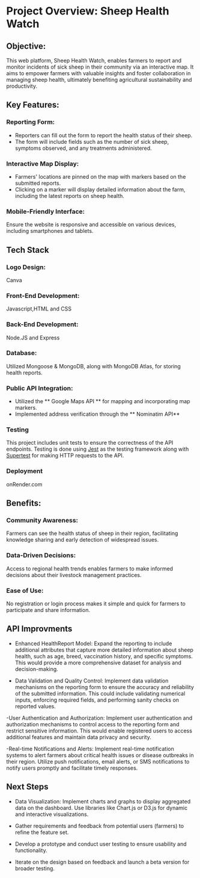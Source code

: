 # Project Overview: Sheep Health Watch

## Objective:

This web platform, Sheep Health Watch, enables farmers to report and monitor incidents of sick sheep in their community via an interactive map. It aims to empower farmers with valuable insights and foster collaboration in managing sheep health, ultimately benefiting agricultural sustainability and productivity.

## Key Features:

### Reporting Form:

- Reporters can fill out the form to report the health status of their sheep.
- The form will include fields such as the number of sick sheep, symptoms observed, and any treatments administered.

### Interactive Map Display:

- Farmers' locations are pinned on the map with markers based on the submitted reports.
- Clicking on a marker will display detailed information about the farm, including the latest reports on sheep health.

### Mobile-Friendly Interface:

Ensure the website is responsive and accessible on various devices, including smartphones and tablets.

## Tech Stack

### Logo Design:

Canva

### Front-End Development:

Javascript,HTML and CSS

### Back-End Development:

Node.JS and Express

### Database:

Utilized Mongoose & MongoDB, along with MongoDB Atlas, for storing health reports.

### Public API Integration:

- Utilized the ** Google Maps API ** for mapping and incorporating map markers.
- Implemented address verification through the ** Nominatim API**

### Testing

This project includes unit tests to ensure the correctness of the API endpoints. Testing is done using [Jest](https://jestjs.io/) as the testing framework along with [Supertest](https://github.com/visionmedia/supertest) for making HTTP requests to the API.

### Deployment

onRender.com

## Benefits:

### Community Awareness:

Farmers can see the health status of sheep in their region, facilitating knowledge sharing and early detection of widespread issues.

### Data-Driven Decisions:

Access to regional health trends enables farmers to make informed decisions about their livestock management practices.

### Ease of Use:

No registration or login process makes it simple and quick for farmers to participate and share information.

## API Improvments

- Enhanced HealthReport Model: Expand the reporting to include additional attributes that capture more detailed information about sheep health, such as age, breed, vaccination history, and specific symptoms. This would provide a more comprehensive dataset for analysis and decision-making.

- Data Validation and Quality Control: Implement data validation mechanisms on the reporting form to ensure the accuracy and reliability of the submitted information. This could include validating numerical inputs, enforcing required fields, and performing sanity checks on reported values.

-User Authentication and Authorization: Implement user authentication and authorization mechanisms to control access to the reporting form and restrict sensitive information. This would enable registered users to access additional features and maintain data privacy and security.

-Real-time Notifications and Alerts: Implement real-time notification systems to alert farmers about critical health issues or disease outbreaks in their region. Utilize push notifications, email alerts, or SMS notifications to notify users promptly and facilitate timely responses.

## Next Steps

- Data Visualization:
  Implement charts and graphs to display aggregated data on the dashboard.
  Use libraries like Chart.js or D3.js for dynamic and interactive visualizations.

- Gather requirements and feedback from potential users (farmers) to refine the feature set.

- Develop a prototype and conduct user testing to ensure usability and functionality.

- Iterate on the design based on feedback and launch a beta version for broader testing.
